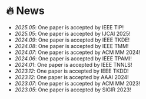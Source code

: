 # 🔥 News
- *2025.05*: One paper is accepted by IEEE TIP!
- *2025.05*: One paper is accepted by IJCAI 2025!
- *2024.09*: One paper is accepted by IEEE TKDE!
- *2024.08*: One paper is accepted by IEEE TMM!
- *2024.07*: One paper is accepted by ACM MM 2024!
- *2024.06*: One paper is accepted by IEEE TPAMI!
- *2024.01*: One paper is accepted by IEEE TNNLS!
- *2023.12*: One paper is accepted by IEEE TKDD!
- *2023.12*: One paper is accepted by AAAI 2024!
- *2023.07*: One paper is accepted by ACM MM 2023!
- *2023.05*: One paper is accepted by SIGIR 2023!

  

